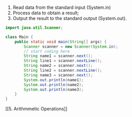 1. Read data from the standard input (System.in)
2. Process data to obtain a result;
3. Output the result to the standard output (System.out).

```java
import java.util.Scanner;

class Main {
    public static void main(String[] args) {
        Scanner scanner = new Scanner(System.in);
        // start coding here
        String name1 = scanner.next();
        String line1 = scanner.nextLine();
        String name2 = scanner.next();
        String line2 = scanner.nextLine();
        String name3 = scanner.next();
        System.out.println(name1);
        System.out.println(name2);
        System.out.println(name3);
    }
}
```

[[5. Arithmmetic Operations]]

